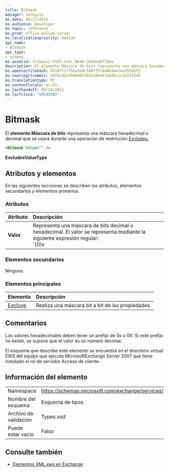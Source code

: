```yaml
---
title: Bitmask
manager: sethgros
ms.date: 09/17/2015
ms.audience: Developer
ms.topic: reference
ms.prod: office-online-server
ms.localizationpriority: medium
api_name:
- Bitmask
api_type:
- schema
ms.assetid: fc7eeac2-555f-4cbc-8b48-26d9ed67748a
description: El elemento Máscara de bits representa una máscara hexadecimal o decimal que se usará durante una operación de restricción Excludes.
ms.openlocfilehash: 83307fc7f5ba328c5d6f7574a8b3be1ea25595f3
ms.sourcegitcommit: 54f6cd5a704b36b76d110ee53a6d6c1c3e15f5a9
ms.translationtype: MT
ms.contentlocale: es-ES
ms.lasthandoff: 09/24/2021
ms.locfileid: "59543593"
---
```

# <a name="bitmask"></a>Bitmask

El **elemento Máscara de bits** representa una máscara hexadecimal o decimal que se usará durante una operación de restricción [Excludes.](excludes.md) 
  
```xml
<Bitmask Value="" />
```

**ExcludesValueType**

## <a name="attributes-and-elements"></a>Atributos y elementos

En las siguientes secciones se describen los atributos, elementos secundarios y elementos primarios.
  
### <a name="attributes"></a>Atributos

|**Atributo**|**Descripción**|
|:-----|:-----|
|**Valor** | Representa una máscara de bits decimal o hexadecimal. El valor se representa mediante la siguiente expresión regular:<br/>`((0x|0X)[0-9A-Fa-f]*)|([0-9]*)`.<br/><br/>A continuación se muestran ejemplos de valores hexadecimales para este atributo:<br/>- 0x12AF<br/>- 0X334AE<br/><br/>A continuación se muestran ejemplos de valores decimales para este atributo:<br/>- 10<br/>- 255<br/>- 4562 |
   
### <a name="child-elements"></a>Elementos secundarios

Ninguno.
  
### <a name="parent-elements"></a>Elementos principales

|**Elemento**|**Descripción**|
|:-----|:-----|
|[Excluye](excludes.md) <br/> |Realiza una máscara bit a bit de las propiedades.  <br/> |
   
## <a name="remarks"></a>Comentarios

Los valores hexadecimales deben tener un prefijo de 0x o 0X. Si este prefijo no existe, se supone que el valor es un número decimal.
  
El esquema que describe este elemento se encuentra en el directorio virtual EWS del equipo que ejecuta MicrosoftExchange Server 2007 que tiene instalado el rol de servidor Acceso de cliente.
  
## <a name="element-information"></a>Información del elemento

|||
|:-----|:-----|
|Namespace  <br/> |https://schemas.microsoft.com/exchange/services/2006/types  <br/> |
|Nombre del esquema  <br/> |Esquema de tipos  <br/> |
|Archivo de validación  <br/> |Types.xsd  <br/> |
|Puede estar vacío  <br/> |Falso  <br/> |
   
## <a name="see-also"></a>Consulte también

- [Elementos XML ews en Exchange](ews-xml-elements-in-exchange.md)

